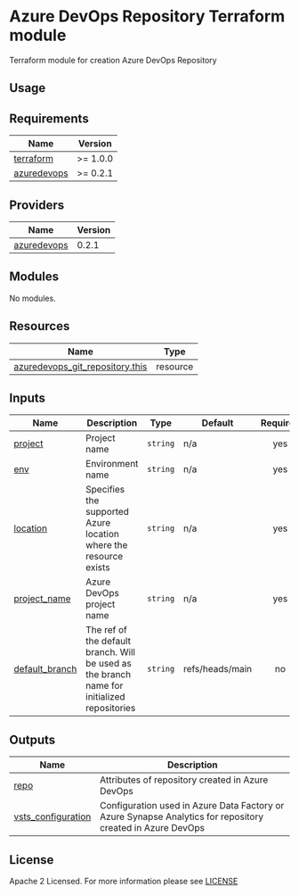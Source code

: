 # Azure DevOps Repository Terraform module
Terraform module for creation Azure DevOps Repository

## Usage

<!-- BEGIN_TF_DOCS -->
## Requirements

| Name                                                                            | Version  |
| ------------------------------------------------------------------------------- | -------- |
| <a name="requirement_terraform"></a> [terraform](#requirement\_terraform)       | >= 1.0.0 |
| <a name="requirement_azuredevops"></a> [azuredevops](#requirement\_azuredevops) | >= 0.2.1 |

## Providers

| Name                                                                      | Version |
| ------------------------------------------------------------------------- | ------- |
| <a name="provider_azuredevops"></a> [azuredevops](#provider\_azuredevops) | 0.2.1   |

## Modules

No modules.

## Resources

| Name                                                                                                                                  | Type     |
| ------------------------------------------------------------------------------------------------------------------------------------- | -------- |
| [azuredevops_git_repository.this](https://registry.terraform.io/providers/microsoft/azuredevops/latest/docs/resources/git_repository) | resource |

## Inputs

| Name                                                                           | Description                                                                                 | Type     | Default         | Required |
| ------------------------------------------------------------------------------ | ------------------------------------------------------------------------------------------- | -------- | --------------- | :------: |
| <a name="input_project"></a> [project](#input\_project)                        | Project name                                                                                | `string` | n/a             |   yes    |
| <a name="input_env"></a> [env](#input\_env)                                    | Environment name                                                                            | `string` | n/a             |   yes    |
| <a name="input_location"></a> [location](#input\_location)                     | Specifies the supported Azure location where the resource exists                            | `string` | n/a             |   yes    |
| <a name="input_project_name"></a> [project\_name](#input\_project\_name)       | Azure DevOps project name                                                                   | `string` | n/a             |   yes    |
| <a name="input_default_branch"></a> [default\_branch](#input\_default\_branch) | The ref of the default branch. Will be used as the branch name for initialized repositories | `string` | refs/heads/main |    no    |

## Outputs

| Name                                                                                         | Description                                                                                                |
| -------------------------------------------------------------------------------------------- | ---------------------------------------------------------------------------------------------------------- |
| <a name="output_repo"></a> [repo](#output\_repo)                                             | Attributes of repository created in Azure DevOps                                                           |
| <a name="output_vsts_configuration"></a> [vsts\_configuration](#output\_vsts\_configuration) | Configuration used in Azure Data Factory or Azure Synapse Analytics for repository created in Azure DevOps |
<!-- END_TF_DOCS -->

## License

Apache 2 Licensed. For more information please see [LICENSE](https://github.com/data-platform-hq/terraform-azuredevops-ado-repo/blob/main/LICENSE)

